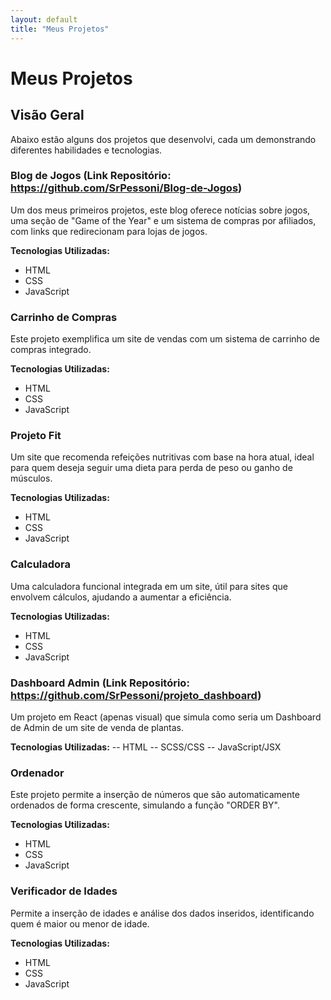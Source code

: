 ```yaml
---
layout: default
title: "Meus Projetos"
---
```


# Meus Projetos

## Visão Geral
Abaixo estão alguns dos projetos que desenvolvi, cada um demonstrando diferentes habilidades e tecnologias.

### Blog de Jogos (Link Repositório: https://github.com/SrPessoni/Blog-de-Jogos)

Um dos meus primeiros projetos, este blog oferece notícias sobre jogos, uma seção de "Game of the Year" e um sistema de compras por afiliados, com links que redirecionam para lojas de jogos.

**Tecnologias Utilizadas:**
- HTML
- CSS
- JavaScript

### Carrinho de Compras
Este projeto exemplifica um site de vendas com um sistema de carrinho de compras integrado.

**Tecnologias Utilizadas:**
- HTML
- CSS
- JavaScript

### Projeto Fit
Um site que recomenda refeições nutritivas com base na hora atual, ideal para quem deseja seguir uma dieta para perda de peso ou ganho de músculos.

**Tecnologias Utilizadas:**
- HTML
- CSS
- JavaScript

### Calculadora
Uma calculadora funcional integrada em um site, útil para sites que envolvem cálculos, ajudando a aumentar a eficiência.

**Tecnologias Utilizadas:**
- HTML
- CSS
- JavaScript

### Dashboard Admin (Link Repositório: https://github.com/SrPessoni/projeto_dashboard)
Um projeto em React (apenas visual) que simula como seria um Dashboard de Admin de um site de venda de plantas.

**Tecnologias Utilizadas:**
-- HTML
-- SCSS/CSS
-- JavaScript/JSX

### Ordenador
Este projeto permite a inserção de números que são automaticamente ordenados de forma crescente, simulando a função "ORDER BY".

**Tecnologias Utilizadas:**
- HTML
- CSS
- JavaScript

### Verificador de Idades
Permite a inserção de idades e análise dos dados inseridos, identificando quem é maior ou menor de idade.

**Tecnologias Utilizadas:**
- HTML
- CSS
- JavaScript
